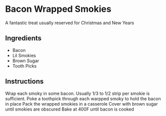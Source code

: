 # Bacon Wrapped Smokies
A fantastic treat usually reserved for Christmas and New Years

## Ingredients
- Bacon
- Lil Smokies
- Brown Sugar
- Tooth Picks

## Instructions
Wrap each smoky in some bacon. Usually 1/3 to 1/2 strip per smokie is sufficient.
Poke a toothpick through each warpped smoky to hold the bacon in place
Pack the wrapped smokies in a casserole
Cover with brown sugar until smokies are obscured
Bake at 400F until bacon is cooked
